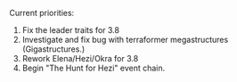 Current priorities:

1. Fix the leader traits for 3.8
2. Investigate and fix bug with terraformer megastructures (Gigastructures.)
3. Rework Elena/Hezi/Okra for 3.8
4. Begin "The Hunt for Hezi" event chain.
